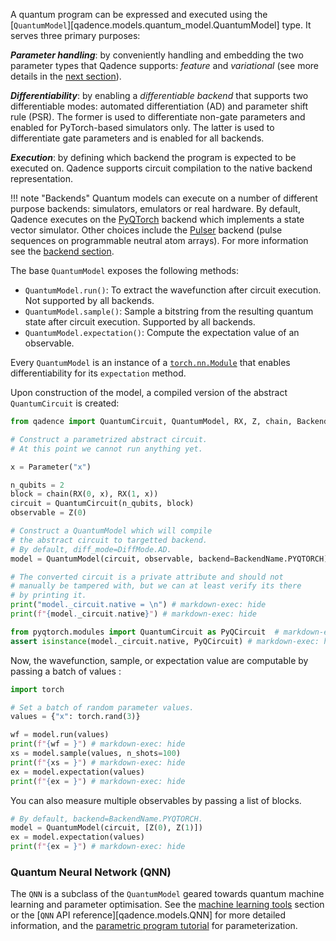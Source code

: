 A quantum program can be expressed and executed using the [`QuantumModel`][qadence.models.quantum_model.QuantumModel] type.
It serves three primary purposes:

_**Parameter handling**_: by conveniently handling and embedding the two parameter types that Qadence supports:
*feature* and *variational* (see more details in the [next section](parameters.md)).

_**Differentiability**_: by enabling a *differentiable backend* that supports two differentiable modes: automated differentiation (AD) and parameter shift rule (PSR).
The former is used to differentiate non-gate parameters and enabled for PyTorch-based simulators only. The latter is used to differentiate gate parameters and is enabled for all backends.

_**Execution**_: by defining which backend the program is expected to be executed on. Qadence supports circuit compilation to the native backend representation.

!!! note "Backends"
    Quantum models can execute on a number of different purpose backends: simulators, emulators or real hardware.
    By default, Qadence executes on the [PyQTorch](https://github.com/pasqal-io/PyQ) backend which
    implements a state vector simulator. Other choices include the [Pulser](https://pulser.readthedocs.io/en/stable/)
    backend (pulse sequences on programmable neutral atom arrays).  For more information see the
    [backend section](backends.md).

The base `QuantumModel` exposes the following methods:

* `QuantumModel.run()`: To extract the wavefunction after circuit execution. Not supported by all backends.
* `QuantumModel.sample()`: Sample a bitstring from the resulting quantum state after circuit execution. Supported by all backends.
* `QuantumModel.expectation()`: Compute the expectation value of an observable.

Every `QuantumModel` is an instance of a
[`torch.nn.Module`](https://pytorch.org/docs/stable/generated/torch.nn.Module.html) that enables differentiability for
its `expectation` method.

Upon construction of the model, a compiled version of the abstract `QuantumCircuit` is
created:

```python exec="on" source="material-block" result="json" session="quantum-model"
from qadence import QuantumCircuit, QuantumModel, RX, Z, chain, BackendName, Parameter

# Construct a parametrized abstract circuit.
# At this point we cannot run anything yet.

x = Parameter("x")

n_qubits = 2
block = chain(RX(0, x), RX(1, x))
circuit = QuantumCircuit(n_qubits, block)
observable = Z(0)

# Construct a QuantumModel which will compile
# the abstract circuit to targetted backend.
# By default, diff_mode=DiffMode.AD.
model = QuantumModel(circuit, observable, backend=BackendName.PYQTORCH)

# The converted circuit is a private attribute and should not
# manually be tampered with, but we can at least verify its there
# by printing it.
print("model._circuit.native = \n") # markdown-exec: hide
print(f"{model._circuit.native}") # markdown-exec: hide

from pyqtorch.modules import QuantumCircuit as PyQCircuit  # markdown-exec: hide
assert isinstance(model._circuit.native, PyQCircuit) # markdown-exec: hide
```

Now, the wavefunction, sample, or expectation value are computable by passing a batch of values :

```python exec="on" source="material-block" result="json" session="quantum-model"
import torch

# Set a batch of random parameter values.
values = {"x": torch.rand(3)}

wf = model.run(values)
print(f"{wf = }") # markdown-exec: hide
xs = model.sample(values, n_shots=100)
print(f"{xs = }") # markdown-exec: hide
ex = model.expectation(values)
print(f"{ex = }") # markdown-exec: hide
```

You can also measure multiple observables by passing a list of blocks.

```python exec="on" source="material-block" result="json" session="quantum-model"
# By default, backend=BackendName.PYQTORCH.
model = QuantumModel(circuit, [Z(0), Z(1)])
ex = model.expectation(values)
print(f"{ex = }") # markdown-exec: hide
```

### Quantum Neural Network (QNN)

The `QNN` is a subclass of the `QuantumModel` geared towards quantum machine learning and parameter optimisation. See the
[machine learning tools](../qml/qml_tools.md) section or the [`QNN` API reference][qadence.models.QNN] for more detailed
information, and the [parametric program tutorial](parameters.md) for parameterization.
